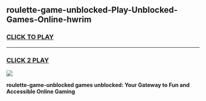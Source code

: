 
## roulette-game-unblocked-Play-Unblocked-Games-Online-hwrim
<h3>
<a href="https://premium76.site?title=roulette-game-unblocked&ref=24A">CLICK TO PLAY</a></h3>
<hr>

<h3>
<a href="https://premium76.site?title=roulette-game-unblocked&ref=24A">CLICK 2 PLAY</a>
  
</h3>

<a href="https://premium76.site?title=roulette-game-unblocked&ref=24A"><img src="https://clearcache.store/games.png"></a>


**roulette-game-unblocked games unblocked: Your Gateway to Fun and Accessible Online Gaming**
